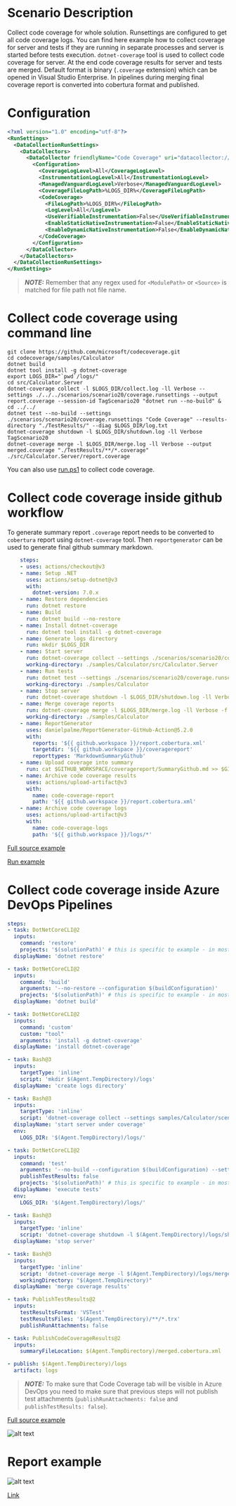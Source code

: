 # Scenario Description

Collect code coverage for whole solution. Runsettings are configured to get all code coverage logs. You can find here example how to collect coverage for server and tests if they are running in separate processes and server is started before tests execution. `dotnet-coverage` tool is used to collect code coverage for server. At the end code coverage results for server and tests are merged. Default format is binary (`.coverage` extension) which can be opened in Visual Studio Enterprise. In pipelines during merging final coverage report is converted into cobertura format and published.

# Configuration

```xml
<?xml version="1.0" encoding="utf-8"?>
<RunSettings>
  <DataCollectionRunSettings>
    <DataCollectors>
      <DataCollector friendlyName="Code Coverage" uri="datacollector://Microsoft/CodeCoverage/2.0" assemblyQualifiedName="Microsoft.VisualStudio.Coverage.DynamicCoverageDataCollector, Microsoft.VisualStudio.TraceCollector, Version=11.0.0.0, Culture=neutral, PublicKeyToken=b03f5f7f11d50a3a">
        <Configuration>
          <CoverageLogLevel>All</CoverageLogLevel>
          <InstrumentationLogLevel>All</InstrumentationLogLevel>
          <ManagedVanguardLogLevel>Verbose</ManagedVanguardLogLevel>
          <CoverageFileLogPath>%LOGS_DIR%</CoverageFileLogPath>
          <CodeCoverage>
            <FileLogPath>%LOGS_DIR%</FileLogPath>
            <LogLevel>All</LogLevel>
            <UseVerifiableInstrumentation>False</UseVerifiableInstrumentation>
            <EnableStaticNativeInstrumentation>False</EnableStaticNativeInstrumentation>
            <EnableDynamicNativeInstrumentation>False</EnableDynamicNativeInstrumentation>
          </CodeCoverage>
        </Configuration>
      </DataCollector>
    </DataCollectors>
  </DataCollectionRunSettings>
</RunSettings>
```

> **_NOTE:_** Remember that any regex used for `<ModulePath>` or `<Source>` is matched for file path not file name.

# Collect code coverage using command line

```shell
git clone https://github.com/microsoft/codecoverage.git
cd codecoverage/samples/Calculator
dotnet build
dotnet tool install -g dotnet-coverage
export LOGS_DIR="`pwd`/logs/"
cd src/Calculator.Server
dotnet-coverage collect -l $LOGS_DIR/collect.log -ll Verbose --settings ./../../scenarios/scenario20/coverage.runsettings --output report.coverage --session-id TagScenario20 "dotnet run --no-build" &
cd ../../
dotnet test --no-build --settings ./scenarios/scenario20/coverage.runsettings "Code Coverage" --results-directory "./TestResults/" --diag $LOGS_DIR/log.txt
dotnet-coverage shutdown -l $LOGS_DIR/shutdown.log -ll Verbose TagScenario20
dotnet-coverage merge -l $LOGS_DIR/merge.log -ll Verbose --output merged.coverage "./TestResults/**/*.coverage" ./src/Calculator.Server/report.coverage
```

You can also use [run.ps1](run.ps1) to collect code coverage.

# Collect code coverage inside github workflow

To generate summary report `.coverage` report needs to be converted to `cobertura` report using `dotnet-coverage` tool. Then `reportgenerator` can be used to generate final github summary markdown.

```yml
    steps:
    - uses: actions/checkout@v3
    - name: Setup .NET
      uses: actions/setup-dotnet@v3
      with:
        dotnet-version: 7.0.x
    - name: Restore dependencies
      run: dotnet restore
    - name: Build
      run: dotnet build --no-restore
    - name: Install dotnet-coverage
      run: dotnet tool install -g dotnet-coverage
    - name: Generate logs directory
      run: mkdir $LOGS_DIR
    - name: Start server
      run: dotnet-coverage collect --settings ./scenarios/scenario20/coverage.runsettings -l $LOGS_DIR/collect.log -ll Verbose --output report.coverage --session-id TagScenario20 "dotnet run --no-build" &
      working-directory: ./samples/Calculator/src/Calculator.Server
    - name: Run tests
      run: dotnet test --settings ./scenarios/scenario20/coverage.runsettings --no-build --verbosity normal --results-directory ./TestResults/ --diag $LOGS_DIR/log.txt
      working-directory: ./samples/Calculator
    - name: Stop server
      run: dotnet-coverage shutdown -l $LOGS_DIR/shutdown.log -ll Verbose TagScenario20
    - name: Merge coverage reports
      run: dotnet-coverage merge -l $LOGS_DIR/merge.log -ll Verbose -f cobertura -o $GITHUB_WORKSPACE/report.cobertura.xml "./TestResults/**/*.coverage" src/Calculator.Server/report.coverage
      working-directory: ./samples/Calculator
    - name: ReportGenerator
      uses: danielpalme/ReportGenerator-GitHub-Action@5.2.0
      with:
        reports: '${{ github.workspace }}/report.cobertura.xml'
        targetdir: '${{ github.workspace }}/coveragereport'
        reporttypes: 'MarkdownSummaryGithub'
    - name: Upload coverage into summary
      run: cat $GITHUB_WORKSPACE/coveragereport/SummaryGithub.md >> $GITHUB_STEP_SUMMARY
    - name: Archive code coverage results
      uses: actions/upload-artifact@v3
      with:
        name: code-coverage-report
        path: '${{ github.workspace }}/report.cobertura.xml'
    - name: Archive code coverage logs
      uses: actions/upload-artifact@v3
      with:
        name: code-coverage-logs
        path: '${{ github.workspace }}/logs/*'
```

[Full source example](../../../../.github/workflows/Calculator_Scenario20.yml)

[Run example](../../../../../../actions/workflows/Calculator_Scenario20.yml)

# Collect code coverage inside Azure DevOps Pipelines

```yml
steps:
- task: DotNetCoreCLI@2
  inputs:
    command: 'restore'
    projects: '$(solutionPath)' # this is specific to example - in most cases not needed
  displayName: 'dotnet restore'

- task: DotNetCoreCLI@2
  inputs:
    command: 'build'
    arguments: '--no-restore --configuration $(buildConfiguration)'
    projects: '$(solutionPath)' # this is specific to example - in most cases not needed
  displayName: 'dotnet build'

- task: DotNetCoreCLI@2
  inputs:
    command: 'custom'
    custom: "tool"
    arguments: 'install -g dotnet-coverage'
  displayName: 'install dotnet-coverage'

- task: Bash@3
  inputs:
    targetType: 'inline'
    script: 'mkdir $(Agent.TempDirectory)/logs'
  displayName: 'create logs directory'

- task: Bash@3
  inputs:
    targetType: 'inline'
    script: 'dotnet-coverage collect --settings samples/Calculator/scenarios/scenario20/coverage.runsettings -l $(Agent.TempDirectory)/logs/collect.log -ll Verbose --output $(Agent.TempDirectory)/server.coverage --session-id TagScenario20 "dotnet run --project $(projectPath) --no-build" &'
  displayName: 'start server under coverage'
  env:
    LOGS_DIR: '$(Agent.TempDirectory)/logs/'

- task: DotNetCoreCLI@2
  inputs:
    command: 'test'
    arguments: '--no-build --configuration $(buildConfiguration) --settings samples/Calculator/scenarios/scenario20/coverage.runsettings --logger trx --results-directory $(Agent.TempDirectory) --diag $(Agent.TempDirectory)/logs/log.txt'
    publishTestResults: false
    projects: '$(solutionPath)' # this is specific to example - in most cases not needed
  displayName: 'execute tests'
  env:
    LOGS_DIR: '$(Agent.TempDirectory)/logs/'

- task: Bash@3
  inputs:
    targetType: 'inline'
    script: 'dotnet-coverage shutdown -l $(Agent.TempDirectory)/logs/shutdown.log -ll Verbose TagScenario20'
  displayName: 'stop server'

- task: Bash@3
  inputs:
    targetType: 'inline'
    script: 'dotnet-coverage merge -l $(Agent.TempDirectory)/logs/merge.log -ll Verbose -f cobertura -o merged.cobertura.xml "**/*.coverage"'
    workingDirectory: "$(Agent.TempDirectory)"
  displayName: 'merge coverage results'

- task: PublishTestResults@2
  inputs:
    testResultsFormat: 'VSTest'
    testResultsFiles: '$(Agent.TempDirectory)/**/*.trx'
    publishRunAttachments: false

- task: PublishCodeCoverageResults@2
  inputs:
    summaryFileLocation: $(Agent.TempDirectory)/merged.cobertura.xml

- publish: $(Agent.TempDirectory)/logs
  artifact: logs
```

> **_NOTE:_** To make sure that Code Coverage tab will be visible in Azure DevOps you need to make sure that previous steps will not publish test attachments (`publishRunAttachments: false` and `publishTestResults: false`).

[Full source example](azure-pipelines.yml)

![alt text](azure-pipelines.jpg "Code Coverage tab in Azure DevOps pipelines")

# Report example

![alt text](example.report.jpg "Example report")

[Link](example.report.cobertura.xml)